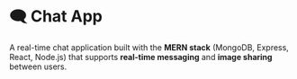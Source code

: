 # 🗨️ Chat App

A real-time chat application built with the **MERN stack** (MongoDB, Express, React, Node.js) that supports **real-time messaging** and **image sharing** between users.

